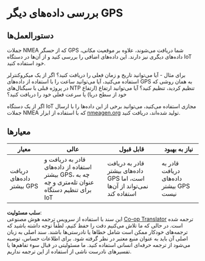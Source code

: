 <!--
CO_OP_TRANSLATOR_METADATA:
{
  "original_hash": "bded364fc06ce37d7a76aed3be1ba73a",
  "translation_date": "2025-08-25T23:01:20+00:00",
  "source_file": "3-transport/lessons/1-location-tracking/assignment.md",
  "language_code": "fa"
}
-->
# بررسی داده‌های دیگر GPS

## دستورالعمل‌ها

جملات NMEA که از حسگر GPS شما دریافت می‌شوند، علاوه بر موقعیت مکانی، داده‌های دیگری نیز دارند. این داده‌های اضافی را بررسی کنید و از آن‌ها در دستگاه IoT خود استفاده کنید.

برای مثال - آیا می‌توانید تاریخ و زمان فعلی را دریافت کنید؟ اگر از یک میکروکنترلر استفاده می‌کنید، آیا می‌توانید ساعت را با استفاده از داده‌های GPS به همان روشی که در پروژه قبلی با سیگنال‌های NTP تنظیم کردید، تنظیم کنید؟ آیا می‌توانید ارتفاع (ارتفاع خود از سطح دریا) یا سرعت فعلی خود را دریافت کنید؟

اگر از یک دستگاه IoT مجازی استفاده می‌کنید، می‌توانید برخی از این داده‌ها را با ارسال جملات NMEA که با استفاده از ابزار [nmeagen.org](https://www.nmeagen.org) تولید شده‌اند، دریافت کنید.

## معیارها

| معیار | عالی | قابل قبول | نیاز به بهبود |
| ------ | ----- | ---------- | -------------- |
| دریافت داده‌های بیشتر GPS | قادر به دریافت و استفاده از داده‌های بیشتر GPS، چه به عنوان تله‌متری و چه برای تنظیم دستگاه IoT | قادر به دریافت داده‌های بیشتر GPS است، اما نمی‌تواند از آن‌ها استفاده کند | قادر به دریافت داده‌های بیشتر GPS نیست |

**سلب مسئولیت**:  
این سند با استفاده از سرویس ترجمه هوش مصنوعی [Co-op Translator](https://github.com/Azure/co-op-translator) ترجمه شده است. در حالی که ما تلاش می‌کنیم دقت را حفظ کنیم، لطفاً توجه داشته باشید که ترجمه‌های خودکار ممکن است شامل خطاها یا نادرستی‌ها باشند. سند اصلی به زبان اصلی آن باید به عنوان منبع معتبر در نظر گرفته شود. برای اطلاعات حساس، توصیه می‌شود از ترجمه حرفه‌ای انسانی استفاده کنید. ما مسئولیتی در قبال سوء تفاهم‌ها یا تفسیرهای نادرست ناشی از استفاده از این ترجمه نداریم.